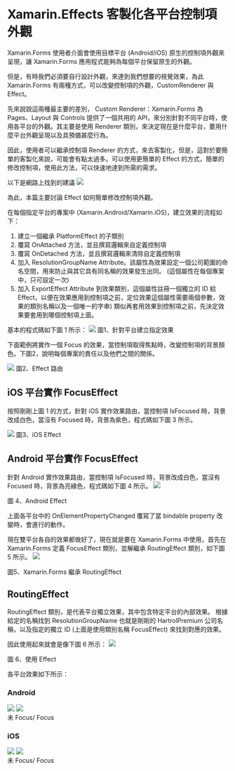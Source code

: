 # Xamarin.Effects 客製化各平台控制項外觀

Xamarin.Forms 使用者介面會使用目標平台 (Android/iOS) 原生的控制項外觀來呈現，讓 Xamarin.Forms 應用程式能夠為每個平台保留原生的外觀。

但是，有時我們必須要自行設計外觀，來達到我們想要的視覺效果，為此 Xamarin.Forms 有兩種方式，可以改變控制項的外觀，CustomRenderer 與 Effect。

先來說說這兩種最主要的差別，
Custom Renderer：Xamarin.Forms 為 Pages、Layout 與 Controls 提供了一個共用的 API，來分別針對不同平台時，使用各平台的外觀。其主要是使用 Renderer 類別，來決定現在是什麼平台，要用什麼平台外觀呈現以及具預備甚麼行為。

因此，使用者可以繼承控制項 Renderer 的方式，來去客製化，但是，這對於要簡單的客製化來說，可能會有點太過多。可以使用更簡單的 Effect 的方式，簡單的修改控制項，使用此方法，可以快速地達到所需的需求。

以下是網路上找到的建議
![](Images/2021-08-30-20-12-49.png)

為此，本篇主要討論 Effect 如何簡單修改控制項外觀。

在每個指定平台的專案中 (Xamarin.Android/Xamarin.iOS)，建立效果的流程如下：
1.	建立一個繼承 PlatformEffect 的子類別
2.	覆寫 OnAttached 方法，並且撰寫邏輯來自定義控制項
3.	覆寫 OnDetached 方法，並且撰寫邏輯來清除自定義控制項
4.	加入 ResolutionGroupName Attribute。該屬性為效果設定一個公司範圍的命名空間，用來防止與其它具有同名稱的效果發生出同。 (這個屬性在每個專案中，只可設定一次)
5.	加入 ExportEffect Attribute 到效果類別，這個屬性註冊一個獨立的 ID 給 Effect，以便在效果應用到控制項之前，定位效果這個屬性需要兩個參數，效果的類別名稱以及一個唯一的字串) 類似再套用效果到控制項之前，先決定效果要套用到哪個控制項上面。

基本的程式碼如下圖 1 所示：
![](Images/2021-08-30-20-13-02.png)
圖1、針對平台建立指定效果

下面範例將實作一個 Focus 的效果，當控制項取得焦點時，改變控制項的背景顏色。下圖2，說明每個專案的責任以及他們之間的關係。

![](Images/2021-08-30-20-13-12.png)
圖2、Effect 路由

## iOS 平台實作 FocusEffect
按照剛剛上圖 1 的方式，針對 iOS 實作效果路由，當控制項 IsFocused 時，背景改成白色，當沒有 Focused 時，背景為紫色，程式碼如下圖 3 所示。

![](Images/2021-08-30-20-13-36.png)
圖3、iOS Effect

## Android 平台實作 FocusEffect
針對 Android 實作效果路由，當控制項 IsFocused 時，背景改成白色，當沒有 Focused 時，背景為亮綠色，程式碼如下圖 4 所示。
![](Images/2021-08-30-20-14-23.png)

圖 4、Android Effect

上面各平台中的 OnElementPropertyChanged 覆寫了當 bindable property 改變時，會進行的動作。

現在雙平台各自的效果都做好了，現在就是要在 Xamarin.Forms 中使用，首先在 Xamarin.Forms 定義 FocusEffect 類別，並解繼承 RoutingEffect 類別，如下圖 5 所示。
![](Images/2021-08-30-20-14-33.png)

圖5、Xamarin.Forms 繼承 RoutingEffect

## RoutingEffect
RoutingEffect 類別，是代表平台獨立效果，其中包含特定平台的內部效果。
根據給定的名稱找到 ResolutionGroupName 也就是剛剛的 HartrolPremium 公司名稱，以及指定的獨立 ID (上面是使用類別名稱 FocusEffect) 來找到對應的效果。

因此使用起來就會是像下圖 6 所示：
![](Images/2021-08-30-20-14-43.png)

圖 6、使用 Effect

各平台效果如下所示：

### Android
![](Images/2021-08-30-20-15-07.png)
![](Images/2021-08-30-20-15-12.png)  
未 Focus/ Focus

### iOS
![](Images/2021-08-30-20-15-24.png)
![](Images/2021-08-30-20-15-28.png)  
未 Focus/ Focus
